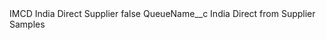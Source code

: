 <?xml version="1.0" encoding="UTF-8"?>
<CustomMetadata xmlns="http://soap.sforce.com/2006/04/metadata" xmlns:xsi="http://www.w3.org/2001/XMLSchema-instance" xmlns:xsd="http://www.w3.org/2001/XMLSchema">
    <label>IMCD India Direct Supplier</label>
    <protected>false</protected>
    <values>
        <field>QueueName__c</field>
        <value xsi:type="xsd:string">India Direct from Supplier Samples</value>
    </values>
</CustomMetadata>
